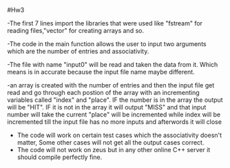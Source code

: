 #Hw3

-The first 7 lines import the libraries that were used like "fstream" for reading files,"vector" for creating arrays and so.

-The code in the main function allows the user to input two arguments which are the number of entries and associativity.

-The file with name "input0" will be read and taken the data from it. Which means is in accurate because the input file name maybe different.

-an array is created with the number of entries and then the input file get read and go through each postion of the array with an incrementing variables called "index" and "place". IF the number is in the array the output will be "HIT". IF it is not in the array it will output "MISS" and that input number will take the current "place" will be incremented while index will be incremented till the input file has no more inputs and afterwords it will close

- The code will work on certain test cases which the associativity doesn't matter, Some other cases will not get all the output cases correct.
- The code will not work on zeus but in any other online C++ server it should compile perfectly fine.
